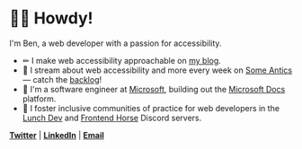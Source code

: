 # 👋🏻 Howdy!

I'm Ben, a web developer with a passion for accessibility.

* ✏ I make web accessibility approachable on [my blog](https://benmyers.dev).
* 🎥 I stream about web accessibility and more every week on [Some Antics](https://twitch.tv/SomeAnticsDev) — catch the [backlog](https://someantics.dev/youtube)!
* 📑 I'm a software engineer at [Microsoft](https://careers.microsoft.com), building out the [Microsoft Docs](https://docs.microsoft.com) platform.
* 💛 I foster inclusive communities of practice for web developers in the [Lunch Dev](https://discord.gg/lunchdev) and [Frontend Horse](https://frontend.horse/chat) Discord servers.

**[Twitter](https://twitter.com/BenDMyers)** | **[LinkedIn](https://linkedin.com/in/BenDMyers)** | **[Email](mailto:ben@benmyers.dev)**
